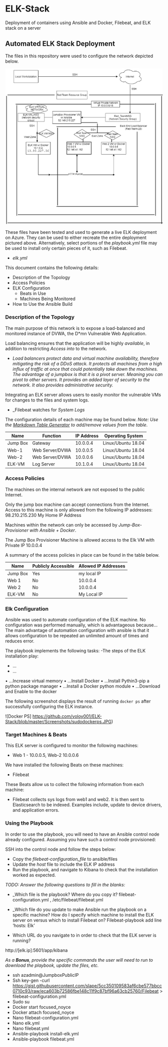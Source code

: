# ELK-Stack
Deployment of containers using Ansible and Docker, Filebeat, and ELK stack on a server
## Automated ELK Stack Deployment

The files in this repository were used to configure the network depicted below.

![Red Team Resource Group and ELK Stack](https://github.com/voloy001/ELK-Stack/blob/master/Images/UNIT%2013%20DIAGRAM%20(2).jpg?raw=true) 

These files have been tested and used to generate a live ELK deployment on Azure. They can be used to either recreate the entire deployment pictured above. Alternatively, select portions of the _playbook.yml_ file may be used to install only certain pieces of it, such as Filebeat.

  - _elk.yml_

This document contains the following details:
- Description of the Topology
- Access Policies
- ELK Configuration
  - Beats in Use
  - Machines Being Monitored
- How to Use the Ansible Build


### Description of the Topology

The main purpose of this network is to expose a load-balanced and monitored instance of DVWA, the D*mn Vulnerable Web Application.

Load balancing ensures that the application will be highly _available_, in addition to restricting _Access into_ to the network.
- _Load balancers protect data and virtual machine availability, therefore mitigating the risk of a DDoS attack. It protects all machines from a high influx of traffic at once that could potentially take down the machines. The advantage of a jumpbox is that it is a pivot server. Meaning you can pivot to other servers. It provides an added layer of security to the network. It also provides administrative security._

Integrating an ELK server allows users to easily monitor the vulnerable VMs for changes to the files and system logs.

-  _Filebeat watches for _System Logs_


The configuration details of each machine may be found below.
_Note: Use the [Markdown Table Generator](http://www.tablesgenerator.com/markdown_tables) to add/remove values from the table_.  


| Name     | Function        | IP Address | Operating System  |
|----------|---------------  |------------|------------------ |
| Jump Box | Gateway         | 10.0.0.4   | Linux/Ubuntu 18.04|
| Web-1    |Web Server/DVWA  | 10.0.0.5   | Linux/Ubuntu 18.04|
| Web-2    |Web Server/DVWA  | 10.0.0.6   | Linux/Ubuntu 18.04|
| ELK-VM   |Log Server       | 10.1.0.4   | Linux/Ubuntu 18.04|

### Access Policies

The machines on the internal network are not exposed to the public Internet. 

Only the jump box machine can accept connections from the Internet. Access to this machine is only allowed from the following IP addresses:
98.210.215.230 My Home IP Address

Machines within the network can only be accessed by _Jump-Box-Provisioner with Ansible + Docker_.

The Jump Box Provisioner Machine is allowed access to the Elk VM with Private IP 10.0.0.4

A summary of the access policies in place can be found in the table below.

| Name     | Publicly Accessible | Allowed IP Addresses |
|----------|---------------------|----------------------|
| Jump Box | Yes                 | my local IP          |
| Web 1    | No                  | 10.0.0.4             |
| Web 2    | No                  | 10.0.0.4             |
| ELK-VM   | No                  | My Local IP          |
### Elk Configuration

Ansible was used to automate configuration of the ELK machine. No configuration was performed manually, which is advantageous because...
The main advantage of automation configuration with ansible is that it allows configuration to be repeated an unlimited amount of times and reduces error.


The playbook implements the following tasks:
-The steps of the ELK installation play:
- ... 
- ...
 
•	...Increase virtual memory
•	...Install Docker
•	...Install Pythin3-pip a python package manager
•	...Install a Docker python module
•	...Download and Enable to the docker

 



The following screenshot displays the result of running `docker ps` after successfully configuring the ELK instance.

 
![Docker PS] https://github.com/voloy001/ELK-Stack/blob/master/Screenshots/sudodockerps.JPG)

### Target Machines & Beats
This ELK server is configured to monitor the following machines:
- Web 1 - 10.0.0.5, Web-2 10.0.0.6

We have installed the following Beats on these machines:
- Filebeat

These Beats allow us to collect the following information from each machine:
-  Filebeat collects sys logs from web1 and web2. It is then sent to Elasticsearch to be indexed. Examples include, update to device drivers, and application errors.

### Using the Playbook
In order to use the playbook, you will need to have an Ansible control node already configured. Assuming you have such a control node provisioned: 

SSH into the control node and follow the steps below:
- Copy the _filebeat-configuration_file_ to ansible/files
- Update the _host_ file to include the ELK IP address
- Run the playbook, and navigate to Kibana to check that the installation worked as expected.

_TODO: Answer the following questions to fill in the blanks:_
- _Which file is the playbook? Where do you copy it? filebeat-configuration.yml , /etc/filebeat/filebeat.yml


- _Which file do you update to make Ansible run the playbook on a specific machine? How do I specify which machine to install the ELK server on versus which to install Filebeat on? Filebeat-playbook add line ‘hosts: Elk’


- Which URL do you navigate to in order to check that the ELK server is running? 

http://[elk.ip]:5601/app/kibana

_As a **Bonus**, provide the specific commands the user will need to run to download the playbook, update the files, etc._
- ssh azadmin@JumpboxPublicIP
- Ssh key-gen
-curl https://gist.githubusercontent.com/slape/5cc350109583af6cbe577bbcc0710c93/raw/eca603b72586fbe148c11f9c87bf96a63cb25760/Filebeat > filebeat-configuration.yml
- Sudo su
- Docker start focused_noyce
- Docker attach focused_noyce
- Nano filebeat-configuration.yml
- Nano elk.yml
- Nano filebeat.yml
- Ansible-playbook install-elk.yml
- Ansible-playbook filebeat.yml
